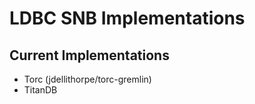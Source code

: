 LDBC SNB Implementations
========================

## Current Implementations ##
* Torc (jdellithorpe/torc-gremlin)
* TitanDB
